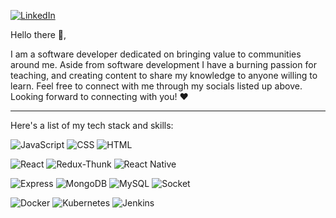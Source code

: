 [![LinkedIn](https://cdn2.iconfinder.com/data/icons/social-media-2285/512/1_Linkedin_unofficial_colored_svg-48.png)](https://www.linkedin.com/in/tmangowal/)

Hello there 👋,

I am a software developer dedicated on bringing value to communities around me. Aside from software development I have a burning passion for teaching, and creating content to share my knowledge to anyone willing to learn. Feel free to connect with me through my socials listed up above. Looking forward to connecting with you! ❤️

---

Here's a list of my tech stack and skills:


![JavaScript](https://img.shields.io/badge/-JavaScript-yellow?style=for-the-badge)
![CSS](https://img.shields.io/badge/-CSS-blue?style=for-the-badge)
![HTML](https://img.shields.io/badge/-HTML-orange?style=for-the-badge)


![React](https://img.shields.io/badge/-React-blue?style=for-the-badge)
![Redux-Thunk](https://img.shields.io/badge/-Redux_Thunk-blueviolet?style=for-the-badge)
![React Native](https://img.shields.io/badge/-react_native-informational?style=for-the-badge)

![Express](https://img.shields.io/badge/-Express-green?style=for-the-badge)
![MongoDB](https://img.shields.io/badge/-Mongodb-brightgreen?style=for-the-badge)
![MySQL](https://img.shields.io/badge/-mysql-white?style=for-the-badge)
![Socket](https://img.shields.io/badge/-socket-lightblue?style=for-the-badge)

![Docker](https://img.shields.io/badge/-docker-blue?style=for-the-badge)
![Kubernetes](https://img.shields.io/badge/-kubernetes-critical?style=for-the-badge)
![Jenkins](https://img.shields.io/badge/-jenkins-lightgray?style=for-the-badge)
